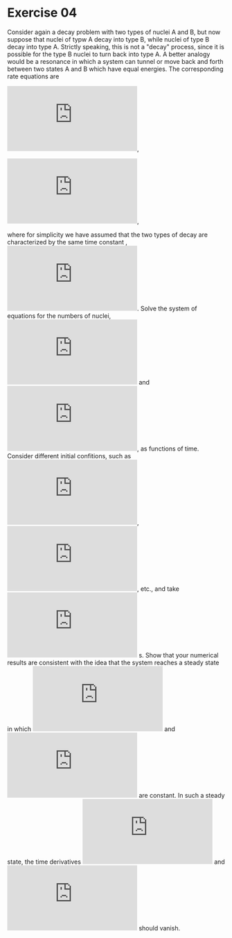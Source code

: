 # Exercise 04
Consider again a decay problem with two types of nuclei A and B, but now suppose that nuclei of typw A decay into type B, while nuclei of type B decay into type A. Strictly speaking, this is not a "decay" process, since it is possible for the type B nuclei to turn back into type A. A better analogy would be a resonance in which a system can tunnel or move back and forth between two states A and B which have equal energies. The corresponding rate equations are

![](http://latex.codecogs.com/gif.latex?%5Cfrac%7B%5Cmathrm%7Bd%7D%20N_%7BA%7D%7D%7B%5Cmathrm%7Bd%7D%20t%7D%3D%5Cfrac%7BN_%7BB%7D%7D%7B%5Ctau%20%7D-%5Cfrac%7BN_%7BA%7D%7D%7B%5Ctau%20%7D),

![](http://latex.codecogs.com/gif.latex?%5Cfrac%7B%5Cmathrm%7Bd%7D%20N_%7BB%7D%7D%7B%5Cmathrm%7Bd%7D%20t%7D%3D%5Cfrac%7BN_%7BA%7D%7D%7B%5Ctau%20%7D-%5Cfrac%7BN_%7BB%7D%7D%7B%5Ctau%20%7D),

where for simplicity we have assumed that the two types of decay are characterized by the same time constant , ![](http://latex.codecogs.com/gif.latex?%7B%5Ctau%20%7D). Solve the system of equations for the numbers of nuclei, ![](http://latex.codecogs.com/gif.latex?N_%7BA%7D) and ![](http://latex.codecogs.com/gif.latex?N_%7BB%7D), as functions of time. Consider different initial confitions, such as ![](http://latex.codecogs.com/gif.latex?N_%7BA%7D%3D100), ![](http://latex.codecogs.com/gif.latex?N_%7BB%7D%3D0), etc., and take ![](http://latex.codecogs.com/gif.latex?%5Ctau%20%3D1) s. Show that your numerical results are consistent with the idea that the system reaches a steady state in which ![](http://latex.codecogs.com/gif.latex?N_%7BA%7D) and ![](http://latex.codecogs.com/gif.latex?N_%7BB%7D) are constant. In such a steady state, the time derivatives ![](http://latex.codecogs.com/gif.latex?%7B%5Cmathrm%7Bd%7D%20N_%7BA%7D%7D/%7B%5Cmathrm%7Bd%7D%20t%7D) and ![](http://latex.codecogs.com/gif.latex?%7B%5Cmathrm%7Bd%7D%20N_%7BB%7D%7D/%7B%5Cmathrm%7Bd%7D%20t%7D) should vanish.
